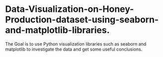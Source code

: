 # Data-Visualization-on-Honey-Production-dataset-using-seaborn-and-matplotlib-libraries.
The Goal is to use Python visualization libraries such as seaborn and matplotlib to investigate the data and get some useful conclusions.

